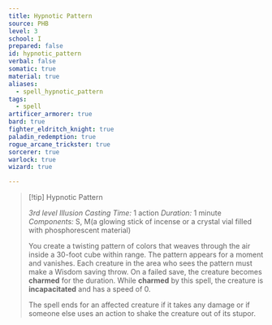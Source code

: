 ```yaml
---
title: Hypnotic Pattern
source: PHB
level: 3
school: I
prepared: false
id: hypnotic_pattern
verbal: false
somatic: true
material: true
aliases:
  - spell_hypnotic_pattern
tags:
  - spell
artificer_armorer: true
bard: true
fighter_eldritch_knight: true
paladin_redemption: true
rogue_arcane_trickster: true
sorcerer: true
warlock: true
wizard: true

---
```

>[!tip] Hypnotic Pattern
>
> *3rd level Illusion*
> *Casting Time:* 1 action
> *Duration:* 1 minute
> *Components:* S, M(a glowing stick of incense or a crystal vial filled with phosphorescent material)
>
>You create a twisting pattern of colors that weaves through the air inside a 30-foot cube within range. The pattern appears for a moment and vanishes. Each creature in the area who sees the pattern must make a Wisdom saving throw. On a failed save, the creature becomes **charmed** for the duration. While **charmed** by this spell, the creature is **incapacitated** and has a speed of 0.
>
>The spell ends for an affected creature if it takes any damage or if someone else uses an action to shake the creature out of its stupor.
>

